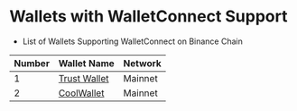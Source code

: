 # Wallets with WalletConnect Support

* List of Wallets Supporting WalletConnect on Binance Chain


| Number | Wallet Name                                            | Network                          |
| ------ | ------------------------------------------------------ | -------------------------------- |
| 1      | [Trust Wallet](wallets/Trust-Wallet.md)         | Mainnet        |
| 2      | [CoolWallet](wallets/Cool-Wallet.md)  | Mainnet       |
